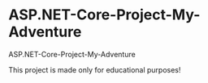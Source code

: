 # ASP.NET-Core-Project-My-Adventure
ASP.NET-Core-Project-My-Adventure

This project is made only for educational purposes!
